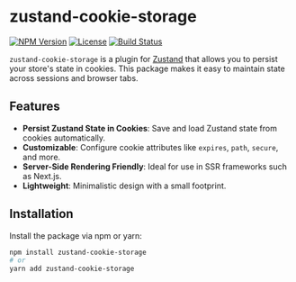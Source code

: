 # zustand-cookie-storage

[![NPM Version](https://img.shields.io/npm/v/zustand-cookie-storage.svg)](https://www.npmjs.com/package/zustand-cookie-storage)
[![License](https://img.shields.io/npm/l/zustand-cookie-storage.svg)](https://www.npmjs.com/package/zustand-cookie-storage)
[![Build Status](https://img.shields.io/github/actions/workflow/status/yourusername/zustand-cookie-storage/ci.yml)](https://github.com/nanotexnolagiya/zustand-cookie-storage/actions)

`zustand-cookie-storage` is a plugin for [Zustand](https://github.com/pmndrs/zustand) that allows you to persist your store's state in cookies. This package makes it easy to maintain state across sessions and browser tabs.

## Features

- **Persist Zustand State in Cookies**: Save and load Zustand state from cookies automatically.
- **Customizable**: Configure cookie attributes like `expires`, `path`, `secure`, and more.
- **Server-Side Rendering Friendly**: Ideal for use in SSR frameworks such as Next.js.
- **Lightweight**: Minimalistic design with a small footprint.

## Installation

Install the package via npm or yarn:

```bash
npm install zustand-cookie-storage
# or
yarn add zustand-cookie-storage
